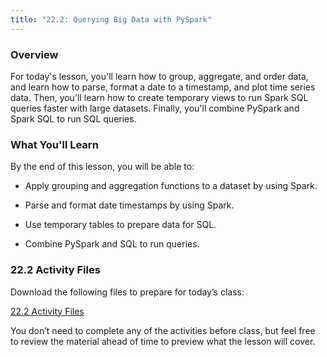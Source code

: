 ```yaml
---
title: "22.2: Querying Big Data with PySpark"
---
```

<img style="display: none;" src="https://static.bc-edx.com/data/dl-1-2/m22/lms/img/banner.jpg" alt="lesson banner" />

### Overview

For today's lesson, you'll learn how to group, aggregate, and order data, and learn how to parse, format a date to a timestamp, and plot time series data. Then, you'll learn how to create temporary views to run Spark SQL queries faster with large datasets. Finally, you'll combine PySpark and Spark SQL to run SQL queries.

### What You'll Learn

By the end of this lesson, you will be able to:

* Apply grouping and aggregation functions to a dataset by using Spark.

* Parse and format date timestamps by using Spark.

* Use temporary tables to prepare data for SQL.

* Combine PySpark and SQL to run queries.

### 22.2 Activity Files

Download the following files to prepare for today’s class:

[22.2 Activity Files](https://static.bc-edx.com/data/dl-1-2/m22/lms/activities/Class_2_Activities.zip)

You don’t need to complete any of the activities before class, but feel free to review the material ahead of time to preview what the lesson will cover.
